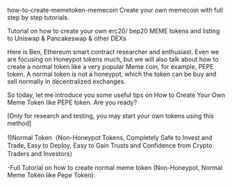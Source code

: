 how-to-create-memetoken-memecoin
Create your own memecoin with full step by step tutorials.

Tutorial on how to create your own erc20/ bep20 MEME tokens and listing to Uniswap & Pancakeswap & other DEXs

Here is Ben, Ethereum smart contract researcher and enthusiast. Even we are focusing on Honeypot tokens much, but we will also talk about how to create a normal token like a very popular Meme coin, for example, PEPE token. A normal token is not a honeypot, which the token can be buy and sell normally in decentralized exchanges.

So today, let me introduce you some useful tips on How to Create Your Own Meme Token like PEPE token. Are you ready?

[Only for research and testing, you may start your own tokens using this method]

1)Normal Token（Non-Honeypot Tokens, Completely Safe to Invest and Trade, Easy to Deploy, Easy to Gain Trusts and Confidence from Crypto Traders and Investors）

-Full Tutorial on how to create normal meme token (Non-Honeypot, Normal Meme Token like Pepe Token):

